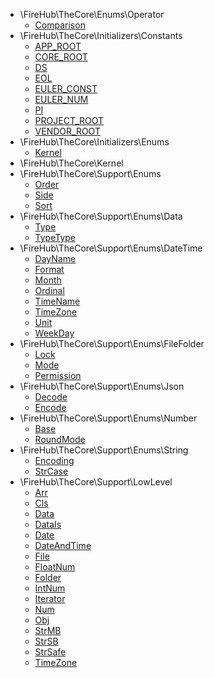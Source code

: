 * \FireHub\TheCore\Enums\Operator
    * [Comparison](./Comparison)
* \FireHub\TheCore\Initializers\Constants
    * [APP_ROOT](./APP_ROOT)
    * [CORE_ROOT](./CORE_ROOT)
    * [DS](./DS)
    * [EOL](./EOL)
    * [EULER_CONST](./EULER_CONST)
    * [EULER_NUM](./EULER_NUM)
    * [PI](./PI)
    * [PROJECT_ROOT](./PROJECT_ROOT)
    * [VENDOR_ROOT](./VENDOR_ROOT)
* \FireHub\TheCore\Initializers\Enums
    * [Kernel](./Kernel)
* \FireHub\TheCore\Kernel
* \FireHub\TheCore\Support\Enums
    * [Order](./Order)
    * [Side](./Side)
    * [Sort](./Sort)
* \FireHub\TheCore\Support\Enums\Data
    * [Type](./Type)
    * [TypeType](./TypeType)
* \FireHub\TheCore\Support\Enums\DateTime
    * [DayName](./DayName)
    * [Format](./Format)
    * [Month](./Month)
    * [Ordinal](./Ordinal)
    * [TimeName](./TimeName)
    * [TimeZone](./TimeZone)
    * [Unit](./Unit)
    * [WeekDay](./WeekDay)
* \FireHub\TheCore\Support\Enums\FileFolder
    * [Lock](./Lock)
    * [Mode](./Mode)
    * [Permission](./Permission)
* \FireHub\TheCore\Support\Enums\Json
    * [Decode](./Decode)
    * [Encode](./Encode)
* \FireHub\TheCore\Support\Enums\Number
    * [Base](./Base)
    * [RoundMode](./RoundMode)
* \FireHub\TheCore\Support\Enums\String
    * [Encoding](./Encoding)
    * [StrCase](./StrCase)
* \FireHub\TheCore\Support\LowLevel
    * [Arr](./Arr)
    * [Cls](./Cls)
    * [Data](./Data)
    * [DataIs](./DataIs)
    * [Date](./Date)
    * [DateAndTime](./DateAndTime)
    * [File](./File)
    * [FloatNum](./FloatNum)
    * [Folder](./Folder)
    * [IntNum](./IntNum)
    * [Iterator](./Iterator)
    * [Num](./Num)
    * [Obj](./Obj)
    * [StrMB](./StrMB)
    * [StrSB](./StrSB)
    * [StrSafe](./StrSafe)
    * [TimeZone](./TimeZone)
